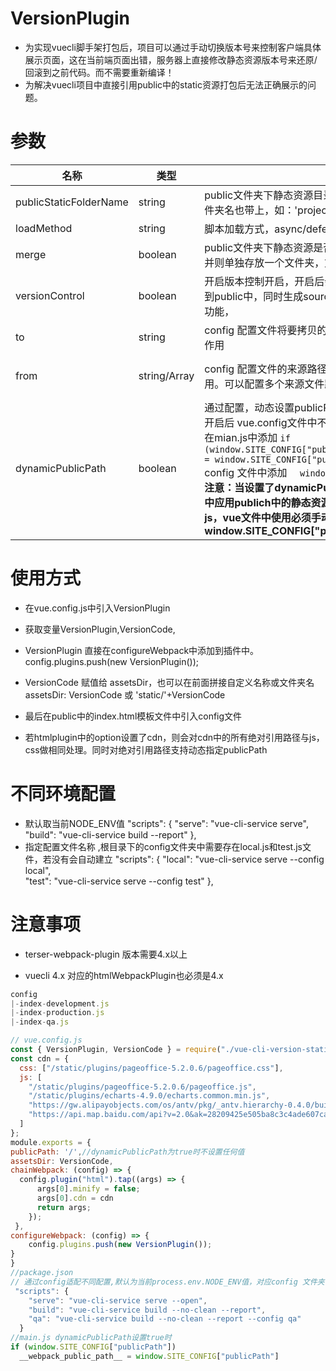 # VersionPlugin
- 为实现vuecli脚手架打包后，项目可以通过手动切换版本号来控制客户端具体展示页面，这在当前端页面出错，服务器上直接修改静态资源版本号来还原/回滚到之前代码。而不需要重新编译！
- 为解决vuecli项目中直接引用public中的static资源打包后无法正确展示的问题。

# 参数
名称|类型|说明|默认值
---|---|---|--
publicStaticFolderName|string|public文件夹下静态资源目录文件夹名。若有嵌套则需要将父文件夹名也带上，如：'project/static'|static
loadMethod|string|脚本加载方式，async/defer|''
merge|boolean|public文件夹下静态资源是否与assets打包后的文件合并。不合并则单独存放一个文件夹，文件夹结构和名称与public中一致。 |true
versionControl|boolean|开启版本控制开启，开启后会自动复制指定路径上的config文件到public中，同时生成sourcMap文件，关闭htmlplugin的inject功能， |true 
to|string|config 配置文件将要拷贝的路径。在versionControl为true时起作用 |public/config/index.js
from|string/Array|config 配置文件的来源路径。在versionControl为true时起作用。可以配置多个来源文件路径|config/${args.config \|\|process.env.NODE_ENV}.js  **args为脚本命令中的参数对象**
dynamicPublicPath |boolean| 通过配置，动态设置publicPath,<br/> 开启后 vue.config文件中不要设置publicPath。<br/> 在mian.js中添加 ```if (window.SITE_CONFIG["publicPath"]__webpack_public_path__ = window.SITE_CONFIG["publicPath"]```<br/> config 文件中添加   ```  window.SITE_CONFIG["publicPath"]配置```<br/>  **注意：当设置了dynamicPublicPath为true时，不要在css文件中应用publich中的静态资源。<br/>js，vue文件中使用必须手动加上window.SITE_CONFIG["publicPath"]**<br/>|false
# 使用方式
- 在vue.config.js中引入VersionPlugin

- 获取变量VersionPlugin,VersionCode,

- VersionPlugin 直接在configureWebpack中添加到插件中。 config.plugins.push(new VersionPlugin());

- VersionCode 赋值给 assetsDir，也可以在前面拼接自定义名称或文件夹名 assetsDir: VersionCode 或 'static/'+VersionCode

- 最后在public中的index.html模板文件中引入config文件

- 若htmlplugin中的option设置了cdn，则会对cdn中的所有绝对引用路径与js，css做相同处理。同时对绝对引用路径支持动态指定publicPath

# 不同环境配置
-  默认取当前NODE_ENV值
 "scripts": {
    "serve": "vue-cli-service serve", 
    "build": "vue-cli-service build --report"
  },
 - 指定配置文件名称 ,根目录下的config文件夹中需要存在local.js和test.js文件，若没有会自动建立
 "scripts": {
    "local": "vue-cli-service serve --config local",  
    "test": "vue-cli-service serve --config test"
  },
# 注意事项
- terser-webpack-plugin 版本需要4.x以上

- vuecli 4.x 对应的htmlWebpackPlugin也必须是4.x

```javascript
config
|-index-development.js
|-index-production.js
|-index-qa.js

// vue.config.js
const { VersionPlugin, VersionCode } = require("./vue-cli-version-static-plugin/index");
const cdn = {
  css: ["/static/plugins/pageoffice-5.2.0.6/pageoffice.css"],
  js: [
    "/static/plugins/pageoffice-5.2.0.6/pageoffice.js",
    "/static/plugins/echarts-4.9.0/echarts.common.min.js",
    "https://gw.alipayobjects.com/os/antv/pkg/_antv.hierarchy-0.4.0/build/hierarchy.js",
    "https://api.map.baidu.com/api?v=2.0&ak=28209425e505ba8c3c4ade607ca46fd7&__ec_v__=20190126"
  ]
};
module.exports = {
publicPath: '/',//dynamicPublicPath为true时不设置任何值
assetsDir: VersionCode,
chainWebpack: (config) => {
  config.plugin("html").tap((args) => {
      args[0].minify = false;
      args[0].cdn = cdn
      return args;
    });
 },
configureWebpack: (config) => {
    config.plugins.push(new VersionPlugin());
}
}
//package.json
// 通过config适配不同配置,默认为当前process.env.NODE_ENV值，对应config 文件夹下的index-{name}文件
 "scripts": {
    "serve": "vue-cli-service serve --open",
    "build": "vue-cli-service build --no-clean --report",
    "qa": "vue-cli-service build --no-clean --report --config qa"
  }
//main.js dynamicPublicPath设置true时
if (window.SITE_CONFIG["publicPath"])
  __webpack_public_path__ = window.SITE_CONFIG["publicPath"]
```